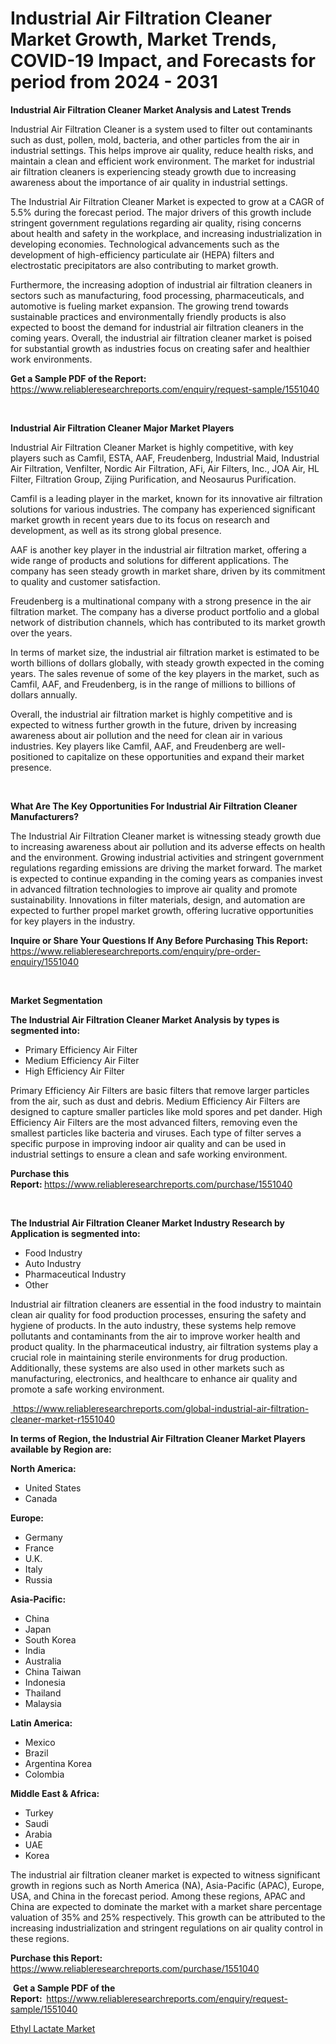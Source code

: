 <p><h1>Industrial Air Filtration Cleaner Market Growth, Market Trends, COVID-19 Impact, and Forecasts for period from 2024 - 2031</h1></p><p><strong>Industrial Air Filtration Cleaner Market Analysis and Latest Trends</strong></p>
<p><p>Industrial Air Filtration Cleaner is a system used to filter out contaminants such as dust, pollen, mold, bacteria, and other particles from the air in industrial settings. This helps improve air quality, reduce health risks, and maintain a clean and efficient work environment. The market for industrial air filtration cleaners is experiencing steady growth due to increasing awareness about the importance of air quality in industrial settings.</p><p>The Industrial Air Filtration Cleaner Market is expected to grow at a CAGR of 5.5% during the forecast period. The major drivers of this growth include stringent government regulations regarding air quality, rising concerns about health and safety in the workplace, and increasing industrialization in developing economies. Technological advancements such as the development of high-efficiency particulate air (HEPA) filters and electrostatic precipitators are also contributing to market growth.</p><p>Furthermore, the increasing adoption of industrial air filtration cleaners in sectors such as manufacturing, food processing, pharmaceuticals, and automotive is fueling market expansion. The growing trend towards sustainable practices and environmentally friendly products is also expected to boost the demand for industrial air filtration cleaners in the coming years. Overall, the industrial air filtration cleaner market is poised for substantial growth as industries focus on creating safer and healthier work environments.</p></p>
<p><strong>Get a Sample PDF of the Report:&nbsp;</strong> <a href="https://www.reliableresearchreports.com/enquiry/request-sample/1551040">https://www.reliableresearchreports.com/enquiry/request-sample/1551040</a></p>
<p>&nbsp;</p>
<p><strong>Industrial Air Filtration Cleaner Major Market Players</strong></p>
<p><p>Industrial Air Filtration Cleaner Market is highly competitive, with key players such as Camfil, ESTA, AAF, Freudenberg, Industrial Maid, Industrial Air Filtration, Venfilter, Nordic Air Filtration, AFi, Air Filters, Inc., JOA Air, HL Filter, Filtration Group, Zijing Purification, and Neosaurus Purification.</p><p>Camfil is a leading player in the market, known for its innovative air filtration solutions for various industries. The company has experienced significant market growth in recent years due to its focus on research and development, as well as its strong global presence.</p><p>AAF is another key player in the industrial air filtration market, offering a wide range of products and solutions for different applications. The company has seen steady growth in market share, driven by its commitment to quality and customer satisfaction.</p><p>Freudenberg is a multinational company with a strong presence in the air filtration market. The company has a diverse product portfolio and a global network of distribution channels, which has contributed to its market growth over the years.</p><p>In terms of market size, the industrial air filtration market is estimated to be worth billions of dollars globally, with steady growth expected in the coming years. The sales revenue of some of the key players in the market, such as Camfil, AAF, and Freudenberg, is in the range of millions to billions of dollars annually.</p><p>Overall, the industrial air filtration market is highly competitive and is expected to witness further growth in the future, driven by increasing awareness about air pollution and the need for clean air in various industries. Key players like Camfil, AAF, and Freudenberg are well-positioned to capitalize on these opportunities and expand their market presence.</p></p>
<p>&nbsp;</p>
<p><strong>What Are The Key Opportunities For Industrial Air Filtration Cleaner Manufacturers?</strong></p>
<p><p>The Industrial Air Filtration Cleaner market is witnessing steady growth due to increasing awareness about air pollution and its adverse effects on health and the environment. Growing industrial activities and stringent government regulations regarding emissions are driving the market forward. The market is expected to continue expanding in the coming years as companies invest in advanced filtration technologies to improve air quality and promote sustainability. Innovations in filter materials, design, and automation are expected to further propel market growth, offering lucrative opportunities for key players in the industry.</p></p>
<p><strong>Inquire or Share Your Questions If Any Before Purchasing This Report:</strong> <a href="https://www.reliableresearchreports.com/enquiry/pre-order-enquiry/1551040">https://www.reliableresearchreports.com/enquiry/pre-order-enquiry/1551040</a></p>
<p>&nbsp;</p>
<p><strong>Market Segmentation</strong></p>
<p><strong>The Industrial Air Filtration Cleaner Market Analysis by types is segmented into:</strong></p>
<p><ul><li>Primary Efficiency Air Filter</li><li>Medium Efficiency Air Filter</li><li>High Efficiency Air Filter</li></ul></p>
<p><p>Primary Efficiency Air Filters are basic filters that remove larger particles from the air, such as dust and debris. Medium Efficiency Air Filters are designed to capture smaller particles like mold spores and pet dander. High Efficiency Air Filters are the most advanced filters, removing even the smallest particles like bacteria and viruses. Each type of filter serves a specific purpose in improving indoor air quality and can be used in industrial settings to ensure a clean and safe working environment.</p></p>
<p><strong>Purchase this Report:&nbsp;</strong><a href="https://www.reliableresearchreports.com/purchase/1551040">https://www.reliableresearchreports.com/purchase/1551040</a></p>
<p>&nbsp;</p>
<p><strong>The Industrial Air Filtration Cleaner Market Industry Research by Application is segmented into:</strong></p>
<p><ul><li>Food Industry</li><li>Auto Industry</li><li>Pharmaceutical Industry</li><li>Other</li></ul></p>
<p><p>Industrial air filtration cleaners are essential in the food industry to maintain clean air quality for food production processes, ensuring the safety and hygiene of products. In the auto industry, these systems help remove pollutants and contaminants from the air to improve worker health and product quality. In the pharmaceutical industry, air filtration systems play a crucial role in maintaining sterile environments for drug production. Additionally, these systems are also used in other markets such as manufacturing, electronics, and healthcare to enhance air quality and promote a safe working environment.</p></p>
<p><a href="https://www.reliableresearchreports.com/global-industrial-air-filtration-cleaner-market-r1551040">&nbsp;https://www.reliableresearchreports.com/global-industrial-air-filtration-cleaner-market-r1551040</a></p>
<p><strong>In terms of Region, the Industrial Air Filtration Cleaner Market Players available by Region are:</strong></p>
<p>
    <p> <strong> North America: </strong>
        <ul>
            <li>United States</li>
            <li>Canada</li>
        </ul>
        </p> 
    <p> <strong> Europe: </strong>
        <ul>
            <li>Germany</li>
            <li>France</li>
            <li>U.K.</li>
            <li>Italy</li>
            <li>Russia</li>
        </ul>
        </p> 
    <p> <strong> Asia-Pacific: </strong>
        <ul>
            <li>China</li>
            <li>Japan</li>
            <li>South Korea</li>
            <li>India</li>
            <li>Australia</li>
            <li>China Taiwan</li>
            <li>Indonesia</li>
            <li>Thailand</li>
            <li>Malaysia</li>
        </ul>
        </p> 
    <p> <strong> Latin America: </strong>
        <ul>
            <li>Mexico</li>
            <li>Brazil</li>
            <li>Argentina Korea</li>
            <li>Colombia</li>
        </ul>
        </p> 
    <p> <strong> Middle East & Africa: </strong>
        <ul>
            <li>Turkey</li>
            <li>Saudi</li>
            <li>Arabia</li>
            <li>UAE</li>
            <li>Korea</li>
        </ul>
    </p>
    </p>
<p><p>The industrial air filtration cleaner market is expected to witness significant growth in regions such as North America (NA), Asia-Pacific (APAC), Europe, USA, and China in the forecast period. Among these regions, APAC and China are expected to dominate the market with a market share percentage valuation of 35% and 25% respectively. This growth can be attributed to the increasing industrialization and stringent regulations on air quality control in these regions.</p></p>
<p><strong>Purchase this Report: </strong><a href="https://www.reliableresearchreports.com/purchase/1551040">https://www.reliableresearchreports.com/purchase/1551040</a></p>
<p>&nbsp;<strong>Get a Sample PDF of the Report:&nbsp;&nbsp;</strong><a href="https://www.reliableresearchreports.com/enquiry/request-sample/1551040">https://www.reliableresearchreports.com/enquiry/request-sample/1551040</a></p>
<p><strong></strong></p>
<p><p><a href="https://issuu.com/reportprime-2/docs/ethyl-lactate-market-size-2030.pptx">Ethyl Lactate Market</a></p></p>